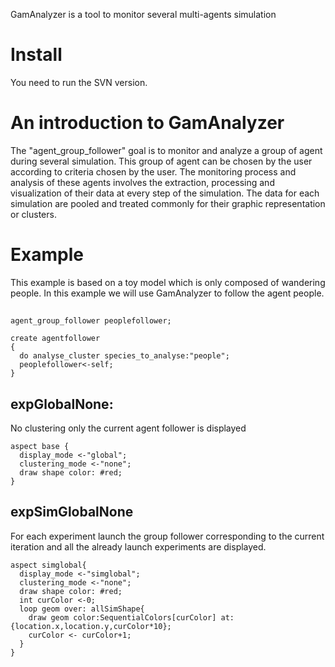 GamAnalyzer is a tool to monitor several multi-agents simulation

# Install
You need to run the SVN version.

# An introduction to GamAnalyzer

The "agent_group_follower" goal is to monitor and analyze a group of agent during several simulation. This group of agent can be chosen by the user according to criteria chosen by the user. The monitoring process and analysis of these agents involves the extraction, processing and visualization of their data at every step of the simulation.  The data for each simulation are pooled and treated commonly for their graphic representation or clusters.

# Example 

This example is based on a toy model which is only composed of wandering people. In this example we will use GamAnalyzer to follow the agent people. 

## 
```
agent_group_follower peoplefollower;
```
```
create agentfollower 
{
  do analyse_cluster species_to_analyse:"people";
  peoplefollower<-self;
}
```

## expGlobalNone: 
No clustering only the current agent follower is displayed
```
aspect base {
  display_mode <-"global";
  clustering_mode <-"none";
  draw shape color: #red;
}
```

## expSimGlobalNone 
For each experiment launch the group follower corresponding to the current iteration and all the already launch experiments are displayed. 
```
aspect simglobal{
  display_mode <-"simglobal";
  clustering_mode <-"none";
  draw shape color: #red;
  int curColor <-0;
  loop geom over: allSimShape{
    draw geom color:SequentialColors[curColor] at:{location.x,location.y,curColor*10};
    curColor <- curColor+1;
  }
}
```
